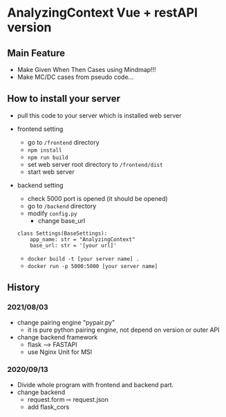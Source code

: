 


# AnalyzingContext Vue + restAPI version



## Main Feature

* Make Given When Then Cases using Mindmap!!!
* Make MC/DC cases from pseudo code...





## How to install your server



* pull this code to your server which is installed web server 
* frontend setting 
  * go to `/frontend` directory
  * `npm install` 
  * `npm run build`
  * set web server root directory to `/frontend/dist`
  * start web server



* backend setting 

  * check 5000 port is opened (it should be opened)
  * go to `/backend` directory
  * modify `config.py` 
    * change base_url 

  ```
  class Settings(BaseSettings):
      app_name: str = "AnalyzingContext"
      base_url: str = '[your url]'
  ```

  

  * `docker build -t [your server name] .`
  * `docker run -p 5000:5000 [your server name]` 

  



## History





### 2021/08/03

* change pairing engine "pypair.py" 
  * it is pure python pairing engine, not depend on version or outer API
* change backend framework
  * flask --> FASTAPI
  * use Nginx Unit for MSI





### 2020/09/13

* Divide whole program with frontend and backend part. 
* change backend
    * request.form ⇨ request.json
    * add flask_cors
